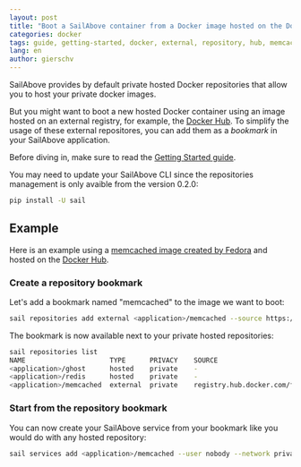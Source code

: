 ```yaml
---
layout: post
title: "Boot a SailAbove container from a Docker image hosted on the Docker Hub"
categories: docker
tags: guide, getting-started, docker, external, repository, hub, memcached
lang: en
author: gierschv
---
```


SailAbove provides by default private hosted Docker repositories that allow you
to host your private docker images.

But you might want to boot a new hosted Docker container using an image hosted
on an external registry, for example, the [Docker Hub](https://registry.hub.docker.com).
To simplify the usage of these external repositores, you can add them as a
*bookmark* in your SailAbove application. 

Before diving in, make sure to read the [Getting Started guide](getting-started-with-sailabove-docker.html).

You may need to update your SailAbove CLI since the repositories management is
only avaible from the version 0.2.0:

```bash
pip install -U sail
```

## Example

Here is an example using a [memcached image created by Fedora](https://registry.hub.docker.com/u/fedora/memcached/) and hosted on the [Docker Hub](https://registry.hub.docker.com).

### Create a repository bookmark

Let's add a bookmark named "memcached" to the image we want to boot:

```bash
sail repositories add external <application>/memcached --source https://registry.hub.docker.com/u/fedora/memcached/
```

The bookmark is now available next to your private hosted repositories:

```bash
sail repositories list
NAME                     TYPE      PRIVACY    SOURCE
<application>/ghost      hosted    private    -
<application>/redis      hosted    private    -
<application>/memcached  external  private    registry.hub.docker.com/fedora/memcached
```

### Start from the repository bookmark

You can now create your SailAbove service from your bookmark like you would do
with any hosted repository:

```bash
sail services add <application>/memcached --user nobody --network private cache
```